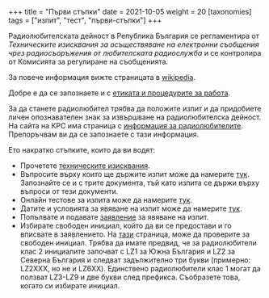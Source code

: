 +++
title = "Първи стъпки"
date = 2021-10-05
weight = 20
[taxonomies]
tags = ["изпит", "тест", "първи-стъпки"]
+++

Радиолюбителската дейност в Република България се регламентира от _Техническите изисквания за осъществяване на електронни съобщения чрез радиосъоръжения от любителската радиослужба_ и се контролира от Комисията за регулиране на съобщенията. 

За повече информация вижте страницата в [wikipedia](https://bg.wikipedia.org/wiki/Радиолюбителство_в_България).

Добре е да се запознаете и с [етиката и процедурите за работа](https://varnahamradio.com/wp-content/uploads/2016/12/3th_Operating_Procedure_Bulgarian_July.2010.pdf).

За да станете радиолюбител трябва да положите изпит и да придобиете личен опознавателен знак за извършване на радиолюбителска дейност. На сайта на КРС има страница с [информация за радиолюбителите](https://crc.bg/bg/rubriki/142/informacija-za-radiolubiteli). Препоръчвам ви да се запознаете с тази информация.

Ето накратко стъпките, които да ви водят:
 - Прочетете [техническите изисквания](https://crc.bg/files/techicheski_iziskvania_radiolub_2019-01-18_30.01.2019.pdf).
 - Въпросите върху които ще държите изпит може да намерите [тук](https://crc.bg/bg/rubriki/144/radiolubitelski-klas-2).
Запознайте се и с трите документа, тъй като изпита се държи върху въпроси от тези документи.
 - Онлайн тестове за изпита може да намерите [тук](http://testove.repeaters.bg/exam).
 - Датите и условията за явяване на изпит може да намерите [тук](https://crc.bg/bg/rubriki/146/data-i-mjasto-na-provejdane-na-sledvashtija-izpit-za-radiolubiteli).
 - Попълвате и подавате [заявление](https://crc.bg/files/URChS/Radioamateur/Zaiavlenie_radiolub_2019&1.pdf) за явяване на изпит.
 - Избирате свободен инициал, който да ви се предостави и го вписвате в заявлението. На [тази](http://crc.bg:8080/ords/f?p=923:1666:3912971223959038) страница, може да проверите за свободен инициал. Трябва да имате предвид, че за радиолюбители клас 2 инициалите започват с LZ1 за Южна България и LZ2 за Северна България и следват задължително три букви (примерно: LZ2XXX, но не и LZ6XX). Единствено радиолюбители клас 1 могат да ползват LZ3-LZ9 и две букви след префикса. Съобразете това, когато си избирате инициал.
